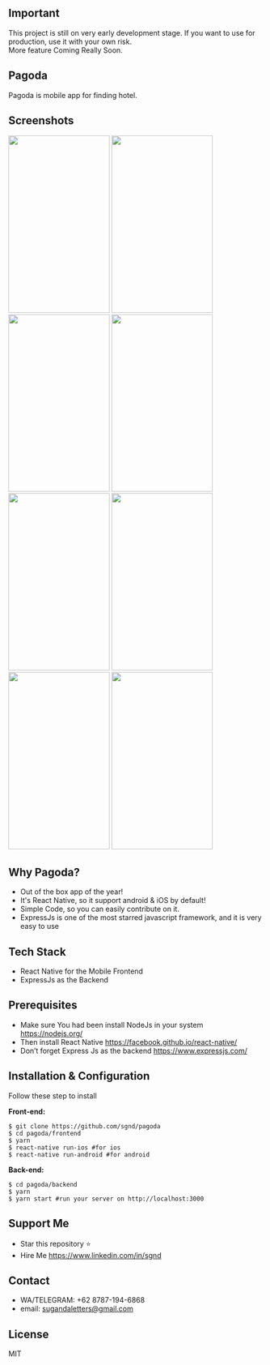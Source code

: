 ## Important
This project is still on very early development stage. If you want to use for production, use it with your own risk.
<br>More feature Coming Really Soon.

## Pagoda
Pagoda is mobile app for finding hotel.

## Screenshots

<p float="left">
  <img src="https://sgnd.github.io/projects/mamikos/screens/one.png" width="200" height="350"/>

  <img src="https://sgnd.github.io/projects/mamikos/screens/two.png" width="200" height="350"/>

  <img src="https://sgnd.github.io/projects/mamikos/screens/three.png" width="200" height="350"/>

  <img src="https://sgnd.github.io/projects/mamikos/screens/four.png" width="200" height="350"/>

  <img src="https://sgnd.github.io/projects/mamikos/screens/five.png" width="200" height="350"/>

  <img src="https://sgnd.github.io/projects/mamikos/screens/six.png" width="200" height="350"/>

  <img src="https://sgnd.github.io/projects/mamikos/screens/seven.png" width="200" height="350"/>

  <img src="https://sgnd.github.io/projects/mamikos/screens/eight.png" width="200" height="350"/>
</p>

## Why Pagoda?
* Out of the box app of the year!
* It's React Native, so it support android & iOS by default!
* Simple Code, so you can easily contribute on it.
* ExpressJs is one of the most starred javascript framework, and it is very easy to use

## Tech Stack
* React Native for the Mobile Frontend
* ExpressJs as the Backend

## Prerequisites
* Make sure You had been install NodeJs in your system https://nodejs.org/
* Then install React Native https://facebook.github.io/react-native/
* Don’t forget Express Js as the backend https://www.expressjs.com/

## Installation & Configuration
Follow these step to install

**Front-end:**
```
$ git clone https://github.com/sgnd/pagoda
$ cd pagoda/frontend
$ yarn
$ react-native run-ios #for ios
$ react-native run-android #for android
```

**Back-end:**
```
$ cd pagoda/backend
$ yarn
$ yarn start #run your server on http://localhost:3000
```

## Support Me
* Star this repository :star:
* Hire Me https://www.linkedin.com/in/sgnd

## Contact 
* WA/TELEGRAM: +62 8787-194-6868
* email: sugandaletters@gmail.com

## License
MIT
